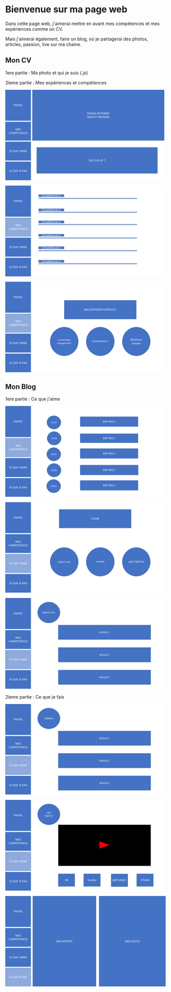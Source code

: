 


# Bienvenue sur ma page web

Dans cette page web, j'aimerai mettre en avant mes compétences et mes expériences comme un CV. 

Mais j'aimerai également, faire un blog, où je partagerai des photos, articles, passion, live sur ma chaine.  

## Mon CV 

1ere partie : Ma photo et qui je suis (.js)

2ieme partie : Mes expériences et compétences

![diapo1](MaquetteSite/Diapositive1.png)

![diapo2](/MaquetteSite/diapositive2.png)


![diapo3](/MaquetteSite/diapositive3.png)





## Mon Blog

1ere partie : Ce que j'aime

![diapo4](/MaquetteSite/diapositive4.png)

![diapo5](/MaquetteSite/diapositive5.png)

![diapo6](/MaquetteSite/diapositive6.png)


2ieme partie : Ce que je fais

![diapo7](/MaquetteSite/diapositive7.png)

![diapo8](/MaquetteSite/diapositive8.png)

![diapo9](/MaquetteSite/diapositive9.png)










